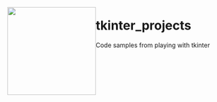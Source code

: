 <a href="https://www.gitcheese.com/app/#/projects/4216c46c-2f4d-4eb1-816a-0c2ba7ee1dfb/pledges/create" target="_blank" style="float:left;" > <img src="https://api.gitcheese.com/v1/projects/4216c46c-2f4d-4eb1-816a-0c2ba7ee1dfb/badges" width="200px" /> </a>
# tkinter_projects
Code samples from playing with tkinter

